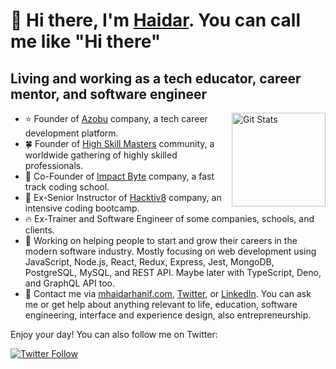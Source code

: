 # 🤠 Hi there, I'm [Haidar](https://mhaidarhanif.com). You can call me like "Hi there"

## Living and working as a tech educator, career mentor, and software engineer

<a href="https://github.com/mhaidarh"><img alt="Git Stats" src="https://github-readme-stats.vercel.app/api?username=mhaidarh&include_all_commits=true&show_icons=true" align="right" height="150" /></a>

- ⭐️ Founder of [Azobu](https://github.com/azobu) company, a tech career development platform.
- 🍀 Founder of [High Skill Masters](https://github.com/highskillmasters) community, a worldwide gathering of highly skilled professionals.
- 🐲 Co-Founder of [Impact Byte](https://github.com/impactbyte/welcome) company, a fast track coding school.
- 🦊 Ex-Senior Instructor of [Hacktiv8](https://github.com/hacktiv8/phase-0-activities/graphs/contributors?from=2016-07-10&to=2020-07-09&type=a) company, an intensive coding bootcamp.
- 🔥 Ex-Trainer and Software Engineer of some companies, schools, and clients.
- 🔭 Working on helping people to start and grow their careers in the modern software industry. Mostly focusing on web development using JavaScript, Node.js, React, Redux, Express, Jest, MongoDB, PostgreSQL, MySQL, and REST API. Maybe later with TypeScript, Deno, and GraphQL API too.
- 💬 Contact me via [mhaidarhanif.com](https://haidar.dev/com), [Twitter](https://haidar.dev/twitter), or [LinkedIn](https://haidar.dev/linkedin). You can ask me or get help about anything relevant to life, education, software engineering, interface and experience design, also entrepreneurship.

Enjoy your day! You can also follow me on Twitter:

<a href="https://twitter.com/mhaidarh">
  <img alt="Twitter Follow" src="https://img.shields.io/twitter/follow/mhaidarh?style=for-the-badge">
</a>
